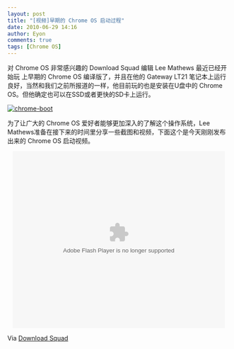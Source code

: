 ```yaml
---
layout: post
title: "[视频]早期的 Chrome OS 启动过程"
date: 2010-06-29 14:16
author: Eyon
comments: true
tags: [Chrome OS]
---
```

对 Chrome OS 非常感兴趣的 Download Squad 编辑 Lee Mathews 最近已经开始玩 上早期的 Chrome OS 编译版了，并且在他的 Gateway LT21 笔记本上运行良好，当然和我们之前所报道的一样，他目前玩的也是安装在U盘中的 Chrome OS。但他确定也可以在SSD或者更快的SD卡上运行。

<a href="http://img.chromi.org/2010/06/chrome-boot.jpg">![](http://img.chromi.org/2010/06/chrome-boot.jpg "chrome-boot")</a>
<p style="text-align: left;">为了让广大的 Chrome OS 爱好者能够更加深入的了解这个操作系统，Lee Mathews准备在接下来的时间里分享一些截图和视频，下面这个是今天刚刚发布出来的 Chrome OS 启动视频。
<!--more-->
<p style="text-align: center;"><embed src="http://player.youku.com/player.php/sid/XMTg1NTE1OTQw/v.swf" quality="high" width="480" height="400" align="middle" allowScriptAccess="sameDomain" type="application/x-shockwave-flash"></embed>


Via [Download Squad](http://www.downloadsquad.com/2010/06/28/video-an-early-look-at-chrome-os-booting/)
